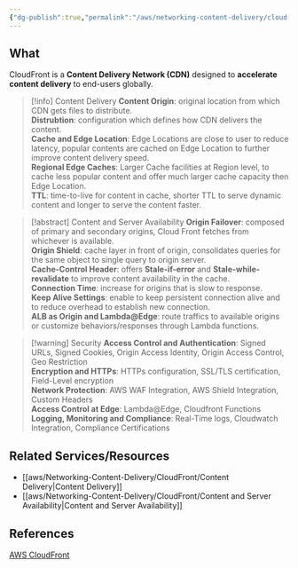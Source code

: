 ```yaml
---
{"dg-publish":true,"permalink":"/aws/networking-content-delivery/cloud-front/cloud-front-overview/"}
---
```



## What
CloudFront is a **Content Delivery Network (CDN)** designed to **accelerate content delivery** to end-users globally.

>[!info] Content Delivery
>**Content Origin**:  original location from which CDN gets files to distribute. \
>**Distrubtion**: configuration which defines how CDN delivers the content. \
>**Cache and Edge Location**: Edge Locations are close to user to reduce latency, popular contents are cached on Edge Location to further improve content delivery speed. \
>**Regional Edge Caches**: Larger Cache facilities at Region level, to cache less popular content and offer much larger cache capacity then Edge Location. \
>**TTL**: time-to-live for content in cache, shorter TTL to serve dynamic content and longer to serve the content faster. 

>[!abstract] Content and Server Availability
>**Origin Failover**: composed of primary and secondary origins, Cloud Front fetches from whichever is available. \
>**Origin Shield**: cache layer in front of origin, consolidates queries for the same object to single query to origin server. \
>**Cache-Control Header**: offers **Stale-if-error** and **Stale-while-revalidate** to improve content availability in the cache. \
>**Connection Time**: increase for origins that is slow to response. \
>**Keep Alive Settings**: enable to keep persistent connection alive and to reduce overhead to establish new connection. \
>**ALB as Origin and Lambda@Edge**: route traffics to available origins or customize behaviors/responses through Lambda functions. 

>[!warning] Security
>**Access Control and Authentication**: Signed URLs, Signed Cookies, Origin Access Identity, Origin Access Control, Geo Restriction \
>**Encryption and HTTPs**: HTTPs configuration, SSL/TLS certification, Field-Level encryption \
>**Network Protection**: AWS WAF Integration, AWS Shield Integration, Custom Headers \
>**Access Control at Edge**: Lambda@Edge, Cloudfront Functions \
>**Logging, Monitoring and Compliance**: Real-Time logs, Cloudwatch Integration, Compliance Certifications

## Related Services/Resources
- [[aws/Networking-Content-Delivery/CloudFront/Content Delivery\|Content Delivery]]
- [[aws/Networking-Content-Delivery/CloudFront/Content and Server Availability\|Content and Server Availability]]

## References
[AWS CloudFront](https://docs.aws.amazon.com/AmazonCloudFront/latest/DeveloperGuide/Introduction.html)